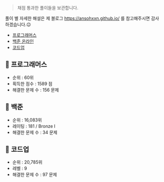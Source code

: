 > 채점 통과한 풀이들을 보관합니다. 

풀이 별 자세한 해설은 제 블로그 <https://ansohxxn.github.io/> 를 참고해주시면 감사하겠습니다.😉

- [프로그래머스](https://programmers.co.kr/)
- [백준 온라인](https://www.acmicpc.net/) 
- [코드업](https://codeup.kr/index.php)

## 📌 프로그래머스

- 순위 : 60위
- 획득한 점수 : 1589 점
- 해결한 문제 수 : 156 문제

## 📌 백준 

- 순위 : 16,083위
- 레이팅 : 181 / Bronze I
- 해결한 문제 수 : 34 문제

## 📌 코드업

- 순위 : 20,785위
- 레벨 : 9
- 해결한 문제 수 : 97 문제